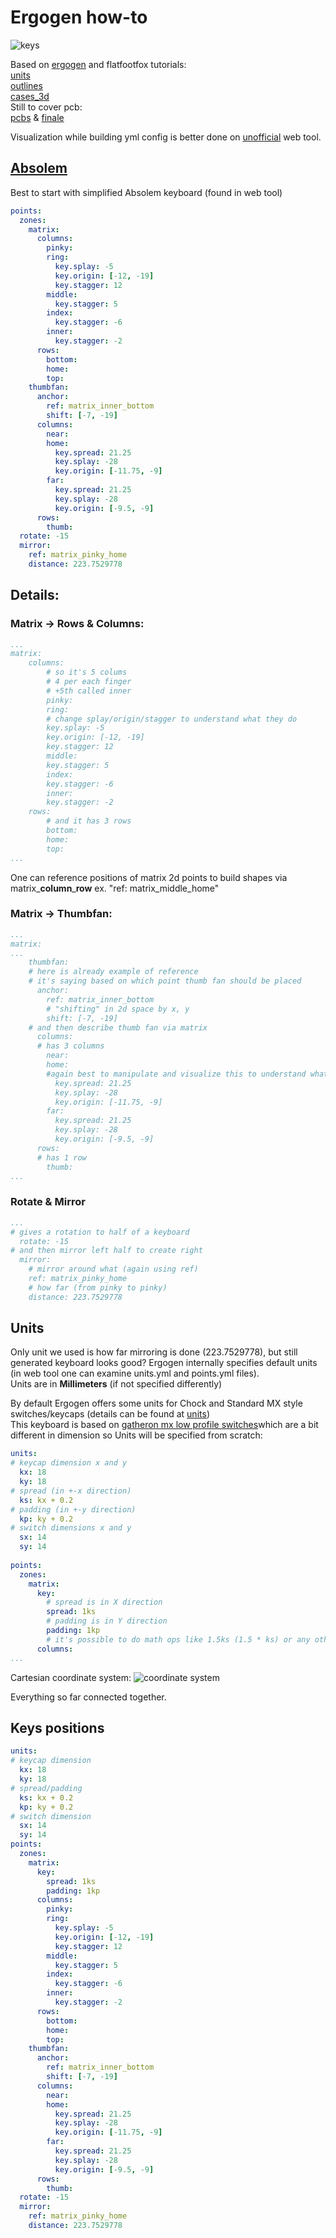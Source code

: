 # Ergogen how-to

![keys](keys.jpeg "Keys")

Based on [ergogen](https://github.com/ergogen/ergogen) and flatfootfox tutorials:\
[units](https://flatfootfox.com/ergogen-part1-units-points/)\
[outlines](https://flatfootfox.com/ergogen-part2-outlines/)\
[cases_3d](https://flatfootfox.com/ergogen-part4-footprints-cases/)\
Still to cover pcb:\
[pcbs](https://flatfootfox.com/ergogen-part3-pcbs/) & [finale](https://flatfootfox.com/ergogen-part5-kicad-firmware-assembly/)

Visualization while building yml config is better done on [unofficial](https://ergogen.cache.works/) web tool.

## [Absolem](https://zealot.hu/absolem/)

Best to start with simplified Absolem keyboard (found in web tool)

```yml
points:
  zones:
    matrix:
      columns:
        pinky:
        ring:
          key.splay: -5
          key.origin: [-12, -19]
          key.stagger: 12
        middle:
          key.stagger: 5
        index:
          key.stagger: -6
        inner:
          key.stagger: -2
      rows:
        bottom:
        home:
        top:
    thumbfan:
      anchor:
        ref: matrix_inner_bottom
        shift: [-7, -19]
      columns:
        near:
        home:
          key.spread: 21.25
          key.splay: -28
          key.origin: [-11.75, -9]
        far:
          key.spread: 21.25
          key.splay: -28
          key.origin: [-9.5, -9]
      rows:
        thumb:
  rotate: -15
  mirror:
    ref: matrix_pinky_home
    distance: 223.7529778
```
## Details:

### **Matrix** -> Rows & Columns:
```yml
...
matrix:
    columns:
        # so it's 5 colums
        # 4 per each finger 
        # +5th called inner
        pinky:
        ring:
        # change splay/origin/stagger to understand what they do
        key.splay: -5
        key.origin: [-12, -19]
        key.stagger: 12
        middle:
        key.stagger: 5
        index:
        key.stagger: -6
        inner:
        key.stagger: -2
    rows:
        # and it has 3 rows
        bottom:
        home:
        top:
...
```
One can reference positions of matrix 2d points to build shapes via matrix_**column**_**row** ex. "ref: matrix_middle_home"

### **Matrix** -> Thumbfan:

```yml
...
matrix:
...
    thumbfan:
    # here is already example of reference
    # it's saying based on which point thumb fan should be placed
      anchor:
        ref: matrix_inner_bottom
        # "shifting" in 2d space by x, y
        shift: [-7, -19]
    # and then describe thumb fan via matrix
      columns:
      # has 3 columns
        near:
        home:
        #again best to manipulate and visualize this to understand what they do
          key.spread: 21.25
          key.splay: -28
          key.origin: [-11.75, -9]
        far:
          key.spread: 21.25
          key.splay: -28
          key.origin: [-9.5, -9]
      rows:
      # has 1 row
        thumb:
...
```

### Rotate & Mirror
```yml
...
# gives a rotation to half of a keyboard
  rotate: -15
# and then mirror left half to create right
  mirror:
    # mirror around what (again using ref)
    ref: matrix_pinky_home
    # how far (from pinky to pinky)
    distance: 223.7529778
```

## Units
Only unit we used is how far mirroring is done (223.7529778), but still generated keyboard looks good? Ergogen internally specifies default units (in web tool one can examine units.yml and points.yml files).\
Units are in **Millimeters** (if not specified differently)

By default Ergogen offers some units for Chock and Standard MX style switches/keycaps (details can be found at [units](https://flatfootfox.com/ergogen-part1-units-points/))\
This keyboard is based on [gatheron mx low profile switches](https://www.gateron.co/products/gateron-low-profile-mechanical-switch-set)which are a bit different in dimension so Units will be specified from scratch:

```yml
units:
# keycap dimension x and y
  kx: 18
  ky: 18
# spread (in +-x direction)
  ks: kx + 0.2
# padding (in +-y direction)
  kp: ky + 0.2
# switch dimensions x and y
  sx: 14
  sy: 14
  
points:
  zones:
    matrix:
      key:
        # spread is in X direction
        spread: 1ks
        # padding is in Y direction
        padding: 1kp
        # it's possible to do math ops like 1.5ks (1.5 * ks) or any other math op
      columns:
...
```

Cartesian coordinate system:
<img src="https://upload.wikimedia.org/wikipedia/commons/thumb/0/0e/Cartesian-coordinate-system.svg/1280px-Cartesian-coordinate-system.svg.png" alt="coordinate system">

Everything so far connected together.
## **Keys positions**
```yml
units:
# keycap dimension
  kx: 18
  ky: 18
# spread/padding
  ks: kx + 0.2
  kp: ky + 0.2
# switch dimension
  sx: 14
  sy: 14
points:
  zones:
    matrix:
      key:
        spread: 1ks
        padding: 1kp
      columns:
        pinky:
        ring:
          key.splay: -5
          key.origin: [-12, -19]
          key.stagger: 12
        middle:
          key.stagger: 5
        index:
          key.stagger: -6
        inner:
          key.stagger: -2
      rows:
        bottom:
        home:
        top:
    thumbfan:
      anchor:
        ref: matrix_inner_bottom
        shift: [-7, -19]
      columns:
        near:
        home:
          key.spread: 21.25
          key.splay: -28
          key.origin: [-11.75, -9]
        far:
          key.spread: 21.25
          key.splay: -28
          key.origin: [-9.5, -9]
      rows:
        thumb:
  rotate: -15
  mirror:
    ref: matrix_pinky_home
    distance: 223.7529778
```